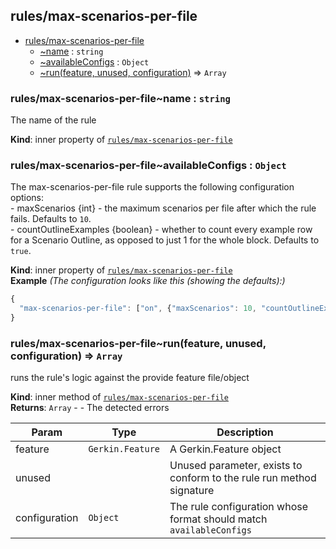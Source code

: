 <a name="module_rules/max-scenarios-per-file"></a>

## rules/max-scenarios-per-file

* [rules/max-scenarios-per-file](#module_rules/max-scenarios-per-file)
    * [~name](#module_rules/max-scenarios-per-file..name) : <code>string</code>
    * [~availableConfigs](#module_rules/max-scenarios-per-file..availableConfigs) : <code>Object</code>
    * [~run(feature, unused, configuration)](#module_rules/max-scenarios-per-file..run) ⇒ <code>Array</code>

<a name="module_rules/max-scenarios-per-file..name"></a>

### rules/max-scenarios-per-file~name : <code>string</code>
The name of the rule

**Kind**: inner property of [<code>rules/max-scenarios-per-file</code>](#module_rules/max-scenarios-per-file)  
<a name="module_rules/max-scenarios-per-file..availableConfigs"></a>

### rules/max-scenarios-per-file~availableConfigs : <code>Object</code>
The max-scenarios-per-file rule supports the following configuration options:
<br>- maxScenarios {int} - the maximum scenarios per file after which the rule fails. Defaults to `10`.
<br>- countOutlineExamples {boolean} - whether to count every example row for a Scenario Outline, 
as opposed to just 1 for the whole block. Defaults to `true`.

**Kind**: inner property of [<code>rules/max-scenarios-per-file</code>](#module_rules/max-scenarios-per-file)  
**Example** *(The configuration looks like this (showing the defaults):)*  
```js
{
  "max-scenarios-per-file": ["on", {"maxScenarios": 10, "countOutlineExamples": true}]
}
```
<a name="module_rules/max-scenarios-per-file..run"></a>

### rules/max-scenarios-per-file~run(feature, unused, configuration) ⇒ <code>Array</code>
runs the rule's logic against the provide feature file/object

**Kind**: inner method of [<code>rules/max-scenarios-per-file</code>](#module_rules/max-scenarios-per-file)  
**Returns**: <code>Array</code> - - The detected errors  

| Param | Type | Description |
| --- | --- | --- |
| feature | <code>Gerkin.Feature</code> | A Gerkin.Feature object |
| unused |  | Unused parameter, exists to conform to the rule run method signature |
| configuration | <code>Object</code> | The rule configuration whose format should match `availableConfigs` |

